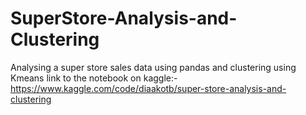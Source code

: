 # SuperStore-Analysis-and-Clustering
Analysing a super store sales data using pandas and clustering using Kmeans
link to the notebook on kaggle:-https://www.kaggle.com/code/diaakotb/super-store-analysis-and-clustering
